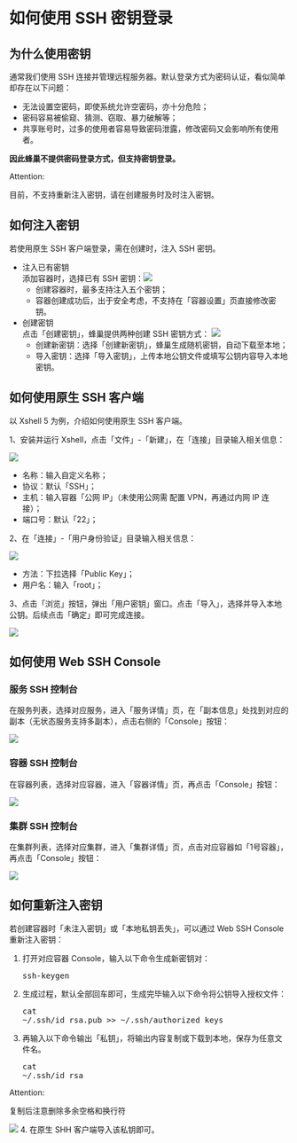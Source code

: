 # 如何使用 SSH 密钥登录

## 为什么使用密钥

通常我们使用 SSH 连接并管理远程服务器。默认登录方式为密码认证，看似简单却存在以下问题：

* 无法设置空密码，即使系统允许空密码，亦十分危险；
* 密码容易被偷窥、猜测、窃取、暴力破解等；
* 共享账号时，过多的使用者容易导致密码泄露，修改密码又会影响所有使用者。

**因此蜂巢不提供密码登录方式，但支持密钥登录。**

<span>Attention:</span><div class="alertContent">目前，不支持重新注入密钥，请在创建服务时及时注入密钥。</div>

## 如何注入密钥

若使用原生 SSH 客户端登录，需在创建时，注入 SSH 密钥。

* 注入已有密钥<br>添加容器时，选择已有 SSH 密钥：![](../image/创建服务-创建有状态服务-注入已有密钥.png)
	* 创建容器时，最多支持注入五个密钥；
	* 容器创建成功后，出于安全考虑，不支持在「容器设置」页直接修改密钥。
* 创建密钥<br>点击「创建密钥」，蜂巢提供两种创建 SSH 密钥方式：
![](../image/创建服务-创建有状态服务-创建密钥.png)
	* 创建新密钥：选择「创建新密钥」，蜂巢生成随机密钥，自动下载至本地；
	* 导入密钥：选择「导入密钥」，上传本地公钥文件或填写公钥内容导入本地密钥。

## 如何使用原生 SSH 客户端

以 Xshell 5 为例，介绍如何使用原生 SSH 客户端。

1、安装并运行 Xshell，点击「文件」-「新建」，在「连接」目录输入相关信息：

![](../image/如何使用SSH密钥登录-新建会话连接.png)

* 名称：输入自定义名称；
* 协议：默认「SSH」；
* 主机：输入容器「公网 IP」（未使用公网需 配置 VPN，再通过内网 IP 连接）；
* 端口号：默认「22」；

2、在「连接」-「用户身份验证」目录输入相关信息：

![](../image/如何使用SSH密钥登录-新建会话用户身份验证.png)

* 方法：下拉选择「Public Key」；
* 用户名：输入「root」；   

3、点击「浏览」按钮，弹出「用户密钥」窗口。点击「导入」，选择并导入本地公钥。后续点击「确定」即可完成连接。

![](../image/如何使用SSH密钥登录-新建会话用户密钥.png)

## 如何使用 Web SSH Console

### 服务 SSH 控制台
在服务列表，选择对应服务，进入「服务详情」页，在「副本信息」处找到对应的副本（无状态服务支持多副本），点击右侧的「Console」按钮：

![](../image/如何使用SSH密钥登录-服务SSH控制台.png)

### 容器 SSH 控制台
在容器列表，选择对应容器，进入「容器详情」页，再点击「Console」按钮：

![](../image/如何使用SSH密钥登录-容器SSH控制台.png)

### 集群 SSH 控制台
在集群列表，选择对应集群，进入「集群详情」页，点击对应容器如「1号容器」，再点击「Console」按钮：

![](../image/如何使用SSH密钥登录-集群SSH控制台.png)

## 如何重新注入密钥

若创建容器时「未注入密钥」或「本地私钥丢失」，可以通过 Web SSH Console 重新注入密钥：

1.  打开对应容器 Console，输入以下命令生成新密钥对：<pre>ssh-keygen</pre>
2.  生成过程，默认全部回车即可，生成完毕输入以下命令将公钥导入授权文件：<pre>cat ~/.ssh/id_rsa.pub >> ~/.ssh/authorized_keys</pre>
3.  再输入以下命令输出「私钥」，将输出内容复制或下载到本地，保存为任意文件名。<pre>cat ~/.ssh/id_rsa</pre>

<span>Attention:</span><div class="alertContent">复制后注意删除多余空格和换行符</div>

![](../image/如何使用SSH密钥登录-重新注入密钥.png)
4.  在原生 SHH 客户端导入该私钥即可。
